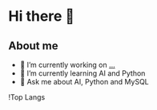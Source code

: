 # Hi there 👋

## About me

- 🔭 I’m currently working on [...](https://github.com/JanTopolewski/aidevs3_solutions)
- 🌱 I’m currently learning AI and Python
- 💬 Ask me about AI, Python and MySQL

!Top Langs
